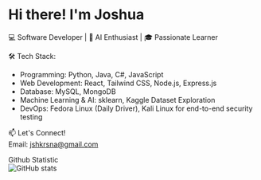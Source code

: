 # Hi there! I'm Joshua
💻 Software Developer |  🚀 AI Enthusiast | 🎓 Passionate Learner

🛠 Tech Stack:
- Programming: Python, Java, C#, JavaScript
- Web Development: React, Tailwind CSS, Node.js, Express.js
- Database: MySQL, MongoDB
- Machine Learning & AI: sklearn, Kaggle Dataset Exploration
- DevOps: Fedora Linux (Daily Driver), Kali Linux for end-to-end security testing

📫 Let's Connect! <br>
  Email: [jshkrsna@gmail.com](mailto:jshkrsna@gmail.com)

Github Statistic <br>
![GitHub stats](https://github-readme-stats.vercel.app/api?username=kresnaj&show_icons=true&theme=radical)
<!--
**kresnaj/kresnaj** is a ✨ _special_ ✨ repository because its `README.md` (this file) appears on your GitHub profile.

Here are some ideas to get you started:
                    
- 🔭 I’m currently working on ...

- 👯 I’m looking to collaborate on ...
- 🤔 I’m looking for help with ...
- 💬 Ask me about ...
- 📫 How to reach me: ...
- 😄 Pronouns: ...
- ⚡ Fun fact: ...
-->
